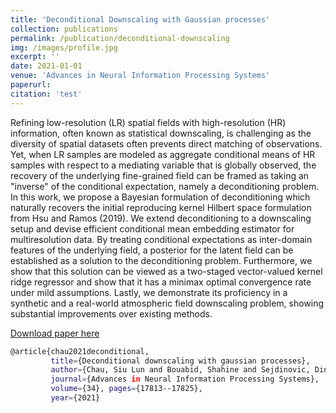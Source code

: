 ```yaml
---
title: 'Deconditional Downscaling with Gaussian processes'
collection: publications
permalink: /publication/deconditional-downscaling
img: /images/profile.jpg
excerpt: ''
date: 2021-01-01
venue: 'Advances in Neural Information Processing Systems'
paperurl:
citation: 'test'
---
```

Refining low-resolution (LR) spatial fields with high-resolution (HR) information, often known as statistical downscaling, is challenging as the diversity of spatial datasets often prevents direct matching of observations. Yet, when LR samples are modeled as aggregate conditional means of HR samples with respect to a mediating variable that is globally observed, the recovery of the underlying fine-grained field can be framed as taking an "inverse" of the conditional expectation, namely a deconditioning problem. In this work, we propose a Bayesian formulation of deconditioning which naturally recovers the initial reproducing kernel Hilbert space formulation from Hsu and Ramos (2019). We extend deconditioning to a downscaling setup and devise efficient conditional mean embedding estimator for multiresolution data. By treating conditional expectations as inter-domain features of the underlying field, a posterior for the latent field can be established as a solution to the deconditioning problem. Furthermore, we show that this solution can be viewed as a two-staged vector-valued kernel ridge regressor and show that it has a minimax optimal convergence rate under mild assumptions. Lastly, we demonstrate its proficiency in a synthetic and a real-world atmospheric field downscaling problem, showing substantial improvements over existing methods.

[Download paper here](https://proceedings.neurips.cc/paper/2021/file/94aef38441efa3380a3bed3faf1f9d5d-Paper.pdf)

```bash
@article{chau2021deconditional,
         title={Deconditional downscaling with gaussian processes},
         author={Chau, Siu Lun and Bouabid, Shahine and Sejdinovic, Dino},
         journal={Advances in Neural Information Processing Systems},
         volume={34}, pages={17813--17825},
         year={2021}
```
